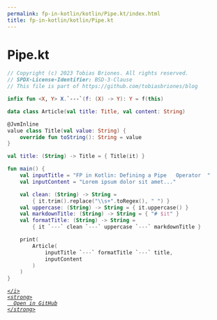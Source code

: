 ```yaml
---
permalink: fp-in-kotlin/kotlin/Pipe.kt/index.html
title: fp-in-kotlin/kotlin/Pipe.kt
---
```


# Pipe.kt
```kotlin
// Copyright (c) 2023 Tobias Briones. All rights reserved.
// SPDX-License-Identifier: BSD-3-Clause
// This file is part of https://github.com/tobiasbriones/blog

infix fun <X, Y> X.`---`(f: (X) -> Y): Y = f(this)

data class Article(val title: Title, val content: String)

@JvmInline
value class Title(val value: String) {
    override fun toString(): String = value
}

val title: (String) -> Title = { Title(it) }

fun main() {
    val inputTitle = "FP in Kotlin: Defining a Pipe   Operator  "
    val inputContent = "Lorem ipsum dolor sit amet..."

    val clean: (String) -> String =
        { it.trim().replace("\\s+".toRegex(), " ") }
    val uppercase: (String) -> String = { it.uppercase() }
    val markdownTitle: (String) -> String = { "# $it" }
    val formatTitle: (String) -> String =
        { it `---` clean `---` uppercase `---` markdownTitle }

    print(
        Article(
            inputTitle `---` formatTitle `---` title,
            inputContent
        )
    )
}

```
<div class="social open-gh-btn my-4">
  <a class="btn btn-github" href="https://github.com/tobiasbriones/blog/tree/main/swe/lang/fp/kotlin/fp-in-kotlin/kotlin/Pipe.kt" target="_blank">
    <i class="fab fa-github">
      
    </i>
    <strong>
      Open in GitHub
    </strong>
  </a>
</div>